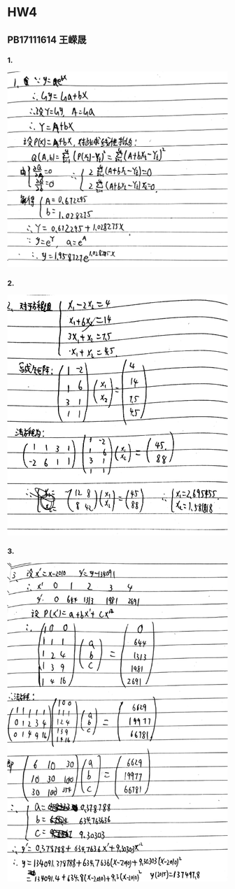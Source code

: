 # HW4
## PB17111614 王嵘晟
### 1.
![](New%20Doc%2004-18-2020%2022.14.41_1.jpg)  
### 2.
![](New%20Doc%2004-18-2020%2022.14.41_2.jpg)
### 3.
![](New%20Doc%2004-18-2020%2022.14.41_3.jpg)